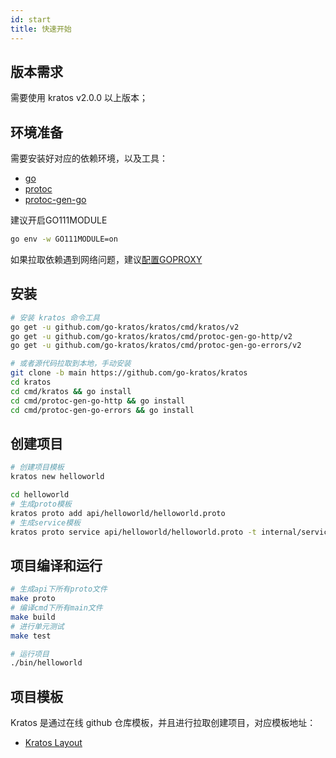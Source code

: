 ```yaml
---
id: start
title: 快速开始
---
```


## 版本需求
需要使用 kratos v2.0.0 以上版本；

## 环境准备
需要安装好对应的依赖环境，以及工具：
- [go](https://golang.org/dl/)
- [protoc](https://github.com/protocolbuffers/protobuf)
- [protoc-gen-go](https://github.com/protocolbuffers/protobuf-go)

建议开启GO111MODULE
```bash
go env -w GO111MODULE=on
```

如果拉取依赖遇到网络问题，建议[配置GOPROXY](https://goproxy.cn/)

## 安装

```bash
# 安装 kratos 命令工具
go get -u github.com/go-kratos/kratos/cmd/kratos/v2
go get -u github.com/go-kratos/kratos/cmd/protoc-gen-go-http/v2
go get -u github.com/go-kratos/kratos/cmd/protoc-gen-go-errors/v2

# 或者源代码拉取到本地，手动安装
git clone -b main https://github.com/go-kratos/kratos
cd kratos
cd cmd/kratos && go install
cd cmd/protoc-gen-go-http && go install
cd cmd/protoc-gen-go-errors && go install
```
## 创建项目
```bash
# 创建项目模板
kratos new helloworld

cd helloworld
# 生成proto模板
kratos proto add api/helloworld/helloworld.proto
# 生成service模板
kratos proto service api/helloworld/helloworld.proto -t internal/service
```
## 项目编译和运行
```bash
# 生成api下所有proto文件
make proto
# 编译cmd下所有main文件
make build
# 进行单元测试
make test

# 运行项目
./bin/helloworld
```

## 项目模板
Kratos 是通过在线 github 仓库模板，并且进行拉取创建项目，对应模板地址：

* [Kratos Layout](https://github.com/go-kratos/kratos-layout)
